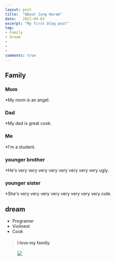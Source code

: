 ```yaml
---
layout: post
title:  "About Jung Haram"
date:   2021-04-03
excerpt: "My first blog post"
tag:
- Family
- dream
- 
-
- 
comments: true
---
```


## Family

### Mom
*My mom is an angel.

### Dad
*My dad is great cook.

### Me
*I'm a student.

### younger brother
*He's very very very very very very very very ugly.

### younger sister
*She's very very very very very very very very cute.

## dream

* Programer
* Violinest
* Cook

> #### I love my family

<figure>
	<a href="https://cdn.epnc.co.kr/news/photo/201903/82699_74756_817.jpg"><img src="https://www.google.com/url?sa=i&url=http%3A%2F%2Fwww.epnc.co.kr%2Fnews%2FarticleView.html%3Fidxno%3D82699&psig=AOvVaw3-E2DbPglq76cZ-VdD1GD-&ust=1617530191014000&source=images&cd=vfe&ved=0CAIQjRxqFwoTCJi89NXn4e8CFQAAAAAdAAAAABAD"></a>
	<figcaption><a href="http://www.flickr.com/photos/80901381@N04/7758832526/" 
<figure>

